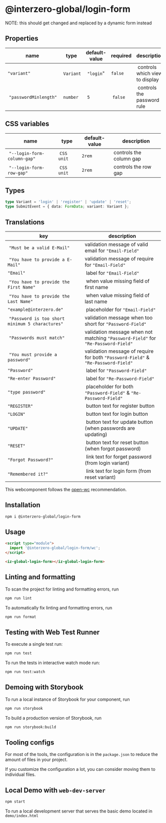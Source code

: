 # @interzero-global/login-form

NOTE: this should get changed and replaced by a dynamic form instead

## Properties
| name | type | default-value | required | description |
|------|------|---------------|----------|-------------|
| `"variant"` | `Variant` | `"login`" | `false` | controls which view to display |
| `"passwordMinlength"` | `number` | `5` | `false` | controls the password rule |

## CSS variables
| name | type | default-value | description |
|------|------|---------------|-------------|
| `"--login-form-column-gap"` | `CSS unit` | `2rem` | controls the column gap |
| `"--login-form-row-gap"` | `CSS unit` | `2rem` | controls the row gap |

## Types
```typescript
type Variant = 'login' | 'register' | 'update' | 'reset';
type SubmitEvent = { data: FormData; variant: Variant };
```

## Translations 
| key | description |
|-----|-------------|
| `"Must be a valid E-Mail"` | validation message of valid email for `"Email-Field"` |
| `"You have to provide a E-Mail"` | validation message of require for `"Email-Field"` |
| `"Email"` | label for `"Email-Field"` |
| `"You have to provide the First Name"` | when value missing field of first name |
| `"You have to provide the Last Name"` | when value missing field of last name |
| `"example@interzero.de"` | placeholder for `"Email-Field"` |
| `"Password is too short minimum 5 charactures"` | validation message when too short for `"Password-Field"` |
| `"Passwords must match"` | validation message when not matching `"Password-Field"` for `"Re-Password-Field"` |
| `"You must provide a password"` | validation message of require for both `"Password-Field"` & `"Re-Password-Field"` |
| `"Password"` | label for `"Password-Field"` |
| `"Re-enter Password"` | label for `"Re-Password-Field"` |
| `"type password"` | placeholder for both `"Password-Field"` & `"Re-Password-Field"` |
| `"REGISTER"` | button text for register button |
| `"LOGIN"` | button text for login button |
| `"UPDATE"` | button text for update button (when passwords are updating) |
| `"RESET"` | button text for reset button (when forgot password) |
| `"Forgot Password?"` | link text for forget password (from login variant) |
| `"Remembered it?"` | link text for login form (from reset variant) |


This webcomponent follows the [open-wc](https://github.com/open-wc/open-wc) recommendation.

## Installation

```bash
npm i @interzero-global/login-form
```

## Usage

```html
<script type="module">
  import '@interzero-global/login-form/wc';
</script>

<iz-global-login-form></iz-global-login-form>
```

## Linting and formatting

To scan the project for linting and formatting errors, run

```bash
npm run lint
```

To automatically fix linting and formatting errors, run

```bash
npm run format
```

## Testing with Web Test Runner

To execute a single test run:

```bash
npm run test
```

To run the tests in interactive watch mode run:

```bash
npm run test:watch
```

## Demoing with Storybook

To run a local instance of Storybook for your component, run

```bash
npm run storybook
```

To build a production version of Storybook, run

```bash
npm run storybook:build
```


## Tooling configs

For most of the tools, the configuration is in the `package.json` to reduce the amount of files in your project.

If you customize the configuration a lot, you can consider moving them to individual files.

## Local Demo with `web-dev-server`

```bash
npm start
```

To run a local development server that serves the basic demo located in `demo/index.html`
